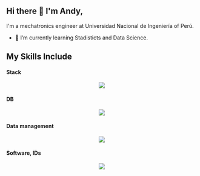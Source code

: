 ## Hi there 👋 I'm Andy,
I'm a mechatronics engineer at Universidad Nacional de Ingeniería of Perú.
- 🌱 I’m currently learning Stadisticts and Data Science.

## My Skills Include

<h4> Stack </h4>
<p align="center">
  <a href="https://skillicons.dev">
    <img src="https://skillicons.dev/icons?i=tailwind,react,r,py,jquery,js,html,docker,c,cpp,css,php,laravel" />
  </a>
</p>

<h4> DB </h4>
<p align="center">
  <a href="https://skillicons.dev">
    <img src="https://skillicons.dev/icons?i=mysql,postgres,sqlite" />
  </a>
</p>

<h4> Data management </h4>
<p align="center">
  <a href="https://skillicons.dev">
    <img src="https://skillicons.dev/icons?i=azure,aws,gcp" />
  </a>
</p>

<h4> Software, IDs </h4>
<p align="center">
  <a href="https://skillicons.dev">
    <img src="https://skillicons.dev/icons?i=webstorm,vscode,vim,sublime,pycharm,powershell,postman,phpstorm,notion,matlab,latex,figma,eclipse" />
  </a>
</p>
<!--
**andym2c4/andym2c4** is a ✨ _special_ ✨ repository because its `README.md` (this file) appears on your GitHub profile.

Here are some ideas to get you started:

- 🔭 I’m currently working on ...
- 🌱 I’m currently learning ...
- 👯 I’m looking to collaborate on ...
- 🤔 I’m looking for help with ...
- 💬 Ask me about ...
- 📫 How to reach me: ...
- 😄 Pronouns: ...
- ⚡ Fun fact: ...
-->
